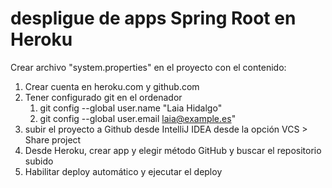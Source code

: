 # despligue de apps Spring Root en Heroku

Crear archivo "system.properties" en el proyecto con el contenido:

1. Crear cuenta en heroku.com y github.com
2. Tener configurado git en el ordenador
   1. git config --global user.name "Laia Hidalgo"
   2. git config --global user.email laia@example.es"
3. subir el proyecto a Github desde IntelliJ IDEA desde la opción VCS > Share project
4. Desde Heroku, crear app y elegir método GitHub y buscar el repositorio subido
5. Habilitar deploy automático y ejecutar el deploy
